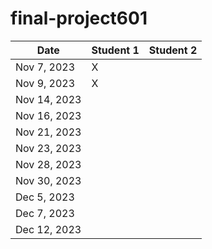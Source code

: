 # final-project601


| Date        | Student 1 | Student 2 |
|------------ |-----------|-----------|
| Nov 7, 2023 |     X     |           |
| Nov 9, 2023 |     X     |           |
| Nov 14, 2023|           |           |
| Nov 16, 2023|           |           |
| Nov 21, 2023|           |           |
| Nov 23, 2023|           |           |
| Nov 28, 2023|           |           |
| Nov 30, 2023|           |           |
| Dec 5, 2023 |           |           |
| Dec 7, 2023 |           |           |
| Dec 12, 2023|           |           |